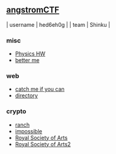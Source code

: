 

## [angstromCTF](https://angstromctf.com/)

| username | hed6eh0g |
| team     | Shinku   |

### misc

- [Physics HW](https://github.com/Hed6eH0g/ctf/blob/main/2023/angstromctf/misc/physics%20hw/README.md)
- [better me](https://github.com/Hed6eH0g/ctf/blob/main/2023/angstromctf/misc/better%20me/README.md)


### web

- [catch me if you can](https://github.com/Hed6eH0g/ctf/blob/main/2023/angstromctf/web/catch%20me%20if%20you%20can/README.md)
- [directory](https://github.com/Hed6eH0g/ctf/blob/main/2023/angstromctf/web/directory/README.md)
 

### crypto

- [ranch](https://github.com/Hed6eH0g/ctf/blob/main/2023/angstromctf/crypto/ranch/README.md)
- [impossible](https://github.com/Hed6eH0g/ctf/blob/main/2023/angstromctf/crypto/impossible/README.md)
- [Royal Society of Arts](https://github.com/Hed6eH0g/ctf/blob/main/2023/angstromctf/crypto/royal%20society%20of%20arts/README.md)
- [Royal Society of Arts2](https://github.com/Hed6eH0g/ctf/blob/main/2023/angstromctf/crypto/royal%20society%20of%20arts%202/README.md)
